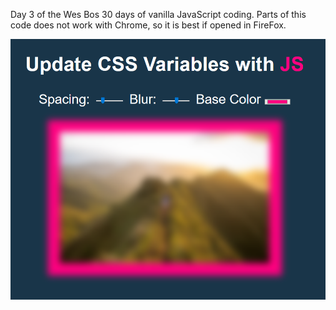 Day 3 of the Wes Bos 30 days of vanilla JavaScript coding.
Parts of this code does not work with Chrome, so it is best if opened in FireFox.

![CSS Variables](img/CSSvariables.PNG)